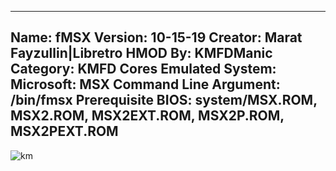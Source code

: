 -----------------------
Name: fMSX
Version: 10-15-19
Creator: Marat Fayzullin|Libretro
HMOD By: KMFDManic
Category: KMFD Cores
Emulated System: Microsoft: MSX
Command Line Argument: /bin/fmsx
Prerequisite BIOS: system/MSX.ROM, MSX2.ROM, MSX2EXT.ROM, MSX2P.ROM, MSX2PEXT.ROM
-----------------------
![km](https://i.imgur.com/ifVccJL.png)

